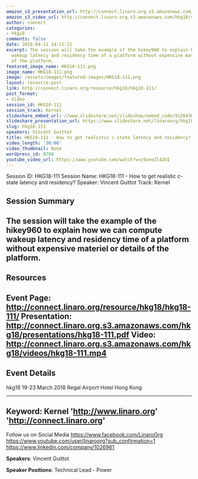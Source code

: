 ```yaml
---
amazon_s3_presentation_url: http://connect.linaro.org.s3.amazonaws.com/hkg18/presentations/hkg18-111.pdf
amazon_s3_video_url: http://connect.linaro.org.s3.amazonaws.com/hkg18/videos/hkg18-111.mp4
author: connect
categories:
- hkg18
comments: false
date: 2018-04-11 14:11:12
excerpt: The session will take the example of the hikey960 to explain how we can compute
  wakeup latency and residency time of a platform without expensive materiel or details
  of the platform.
featured_image_name: HKG18-111.png
image_name: HKG18-111.png
image: /assets/images/featured-images/HKG18-111.png
layout: resource-post
link: http://connect.linaro.org/resource/hkg18/hkg18-111/
post_format:
- Video
session_id: HKG18-111
session_track: Kernel
slideshare_embed_url: //www.slideshare.net/slideshow/embed_code/91264366
slideshare_presentation_url: https://www.slideshare.net/linaroorg/hkg18111-how-to-get-realistic-cstate-latency-and-residency
slug: hkg18-111
speakers: Vincent Guittot
title: HKG18-111 - How to get realistic c-state latency and residency?
video_length: '30:08'
video_thumbnail: None
wordpress_id: 8708
youtube_video_url: https://www.youtube.com/watch?v=z9zneZl4ZOI
---
```


Session ID: HKG18-111
Session Name: HKG18-111 - How to get realistic c-state latency and residency?
Speaker: Vincent Guittot
Track: Kernel


## Session Summary
The session will take the example of the hikey960 to explain how we can compute wakeup latency and residency time of a platform without expensive materiel or details of the platform.
---------------------------------------------------
## Resources
Event Page: http://connect.linaro.org/resource/hkg18/hkg18-111/
Presentation: http://connect.linaro.org.s3.amazonaws.com/hkg18/presentations/hkg18-111.pdf
Video: http://connect.linaro.org.s3.amazonaws.com/hkg18/videos/hkg18-111.mp4
 ---------------------------------------------------
## Event Details
hkg18
19-23 March 2018
Regal Airport Hotel Hong Kong

---------------------------------------------------
Keyword: Kernel
'http://www.linaro.org'
'http://connect.linaro.org'
---------------------------------------------------
Follow us on Social Media
https://www.facebook.com/LinaroOrg
https://www.youtube.com/user/linaroorg?sub_confirmation=1
https://www.linkedin.com/company/1026961

**Speakers**: Vincent Guittot

**Speaker Positions**: Technical Lead - Power

